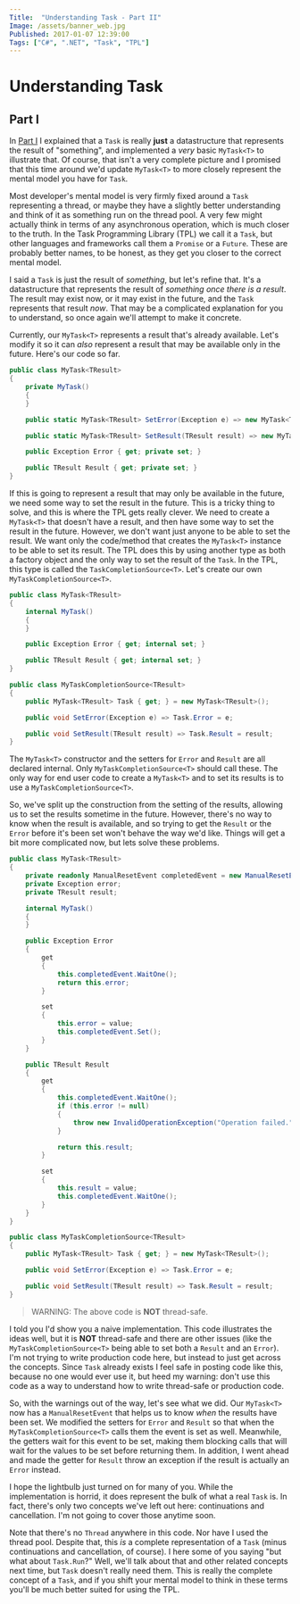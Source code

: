 ```yaml
---
Title:  "Understanding Task - Part II"
Image: /assets/banner_web.jpg
Published: 2017-01-07 12:39:00
Tags: ["C#", ".NET", "Task", "TPL"]
---
```


# Understanding Task

## Part I

In [Part I](/posts/understanding-task-I) I explained that a `Task` is really **just** a datastructure
that represents the result of "something", and implemented a *very* basic `MyTask<T>` to illustrate
that. Of course, that isn't a very complete picture and I promised that this time around we'd
update `MyTask<T>` to more closely represent the mental model you have for `Task`.

Most developer's mental model is very firmly fixed around a `Task` representing a thread, or maybe
they have a slightly better understanding and think of it as something run on the thread pool. A
very few might actually think in terms of any asynchronous operation, which is much closer to the
truth. In the Task Programming Library (TPL) we call it a `Task`, but other languages and frameworks
call them a `Promise` or a `Future`. These are probably better names, to be honest, as they get you
closer to the correct mental model.

I said a `Task` is just the result of *something*, but let's refine that. It's a datastructure that
represents the result of *something once there is a result*. The result may exist now, or it may
exist in the future, and the `Task` represents that result *now*. That may be a complicated explanation
for you to understand, so once again we'll attempt to make it concrete.

Currently, our `MyTask<T>` represents a result that's already available. Let's modify it so it can
*also* represent a result that may be available only in the future. Here's our code so far.

```csharp
public class MyTask<TResult>
{
    private MyTask()
    {
    }

    public static MyTask<TResult> SetError(Exception e) => new MyTask<TResult> { Error = e };

    public static MyTask<TResult> SetResult(TResult result) => new MyTask<TResult> { Result = result };

    public Exception Error { get; private set; }

    public TResult Result { get; private set; }
}
```

If this is  going to represent a result that may only be available in the future, we need some way to
set the result in the future. This is a tricky thing to solve, and this is where the TPL gets really
clever. We need to create a `MyTask<T>` that doesn't have a result, and then have some way to set the
result in the future. However, we don't want just anyone to be able to set the result. We want only
the code/method that creates the `MyTask<T>` instance to be able to set its result. The TPL does this
by using another type as both a factory object and the only way to set the result of the `Task`.
In the TPL, this type is called the `TaskCompletionSource<T>`. Let's create our own `MyTaskCompletionSource<T>`.

```csharp
public class MyTask<TResult>
{
    internal MyTask()
    {
    }

    public Exception Error { get; internal set; }

    public TResult Result { get; internal set; }
}

public class MyTaskCompletionSource<TResult>
{
    public MyTask<TResult> Task { get; } = new MyTask<TResult>();

    public void SetError(Exception e) => Task.Error = e;

    public void SetResult(TResult result) => Task.Result = result;
}
```

The `MyTask<T>` constructor and the setters for `Error` and `Result` are all declared internal. Only
`MyTaskCompletionSource<T>` should call these. The only way for end user code to create a `MyTask<T>`
and to set its results is to use a `MyTaskCompletionSource<T>`.

So, we've split up the construction from the setting of the results, allowing us to set the results sometime
in the future. However, there's no way to know when the result is available, and so trying to get the
`Result` or the `Error` before it's been set won't behave the way we'd like. Things will get a bit more
complicated now, but lets solve these problems.

```csharp
public class MyTask<TResult>
{
    private readonly ManualResetEvent completedEvent = new ManualResetEvent(false);
    private Exception error;
    private TResult result;

    internal MyTask()
    {
    }

    public Exception Error
    {
        get
        {
            this.completedEvent.WaitOne();
            return this.error;
        }

        set
        {
            this.error = value;
            this.completedEvent.Set();
        }
    }

    public TResult Result
    {
        get
        {
            this.completedEvent.WaitOne();
            if (this.error != null)
            {
                throw new InvalidOperationException("Operation failed.", this.error);
            }

            return this.result;
        }

        set
        {
            this.result = value;
            this.completedEvent.WaitOne();
        }
    }
}

public class MyTaskCompletionSource<TResult>
{
    public MyTask<TResult> Task { get; } = new MyTask<TResult>();

    public void SetError(Exception e) => Task.Error = e;

    public void SetResult(TResult result) => Task.Result = result;
}
```

> WARNING: The above code is **NOT** thread-safe.

I told you I'd show you a naive implementation. This code illustrates the ideas well, but it is **NOT**
thread-safe and there are other issues (like the `MyTaskCompletionSource<T>` being able to set
both a `Result` and an `Error`). I'm not trying to write production code here, but instead to just
get across the concepts. Since `Task` already exists I feel safe in posting code like this, because no
one would ever use it, but heed my warning: don't use this code as a way to understand how to write
thread-safe or production code.

So, with the warnings out of the way, let's see what we did. Our `MyTask<T>` now has a `ManualResetEvent`
that helps us to know *when* the results have been set. We modified the setters for `Error` and
`Result` so that when the `MyTaskCompletionSource<T>` calls them the event is set as well. Meanwhile,
the getters wait for this event to be set, making them blocking calls that will wait for the values
to be set before returning them. In addition, I went ahead and made the getter for `Result` throw an
exception if the result is actually an `Error` instead.

I hope the lightbulb just turned on for many of you. While the implementation is horrid, it does
represent the bulk of what a real `Task` is. In fact, there's only two concepts we've left out
here: continuations and cancellation. I'm not going to cover those anytime soon.

Note that there's no `Thread` anywhere in this code. Nor have I used the thread pool. Despite that,
this *is* a complete representation of a `Task` (minus continuations and cancellation, of course).
I here some of you saying "but what about `Task.Run`?" Well, we'll talk about that and other
related concepts next time, but `Task` doesn't really need them. This is really the complete
concept of a `Task`, and if you shift your mental model to think in these terms you'll be
much better suited for using the TPL.